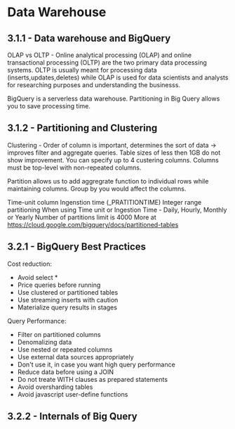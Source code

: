 # Data Warehouse

## 3.1.1 - Data warehouse and BigQuery

OLAP vs OLTP - Online analytical processing (OLAP) and online transactional processing (OLTP) are the two primary data processing systems.
OLTP is usually meant for processing data (inserts,updates,deletes) while OLAP is used for data scientists and analysts for researching purposes and understanding the businesss. 

BigQuery is a serverless data warehouse. 
Partitioning in Big Query allows you to save processing time.

## 3.1.2 - Partitioning and Clustering

Clustering - Order of column is important, determines the sort of data -> improves filter and aggregate queries.
Table sizes of less then 1GB do not show improvement. You can specify up to 4 custering columns. 
Columns must be top-level with non-repeated columns.

Partition allows us to add aggregrate function to individual rows while maintaining columns. Group by you would affect the columns.

Time-unit column
Ingenstion time (_PRATITIONTIME)
Integer range partitioning
When using Time unit or Ingestion Time - Daily, Hourly, Monthly or Yearly
Number of partitions limit is 4000
More at https://cloud.google.com/bigquery/docs/partitioned-tables

## 3.2.1 - BigQuery Best Practices
Cost reduction:
- Avoid select *
- Price queries before running
- Use clustered or partitioned tables
- Use streaming inserts with caution
- Materialize query results in stages

Query Performance:
- Filter on partitioned columns
- Denomalizing data
- Use nested or repeated columns
- Use external data sources appropriately
- Don't use it, in case you want high query performance
- Reduce data before using a JOIN
- Do not treate WITH clauses as prepared statements
- Avoid oversharding tables
- Avoid javascript user-define functions

## 3.2.2 - Internals of Big Query
